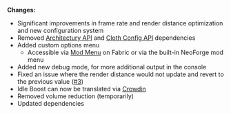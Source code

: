 **Changes:**
- Significant improvements in frame rate and render distance optimization and new configuration system
- Removed [Architectury API](https://github.com/architectury/architectury-api) and [Cloth Config API](https://github.com/shedaniel/cloth-config) dependencies
- Added custom options menu
  - Accessible via [Mod Menu](https://github.com/TerraformersMC/ModMenu) on Fabric or via the built-in NeoForge mod menu
- Added new debug mode, for more additional output in the console
- Fixed an issue where the render distance would not update and revert to the previous value ([#3](https://github.com/moritz-htk/idle-boost/issues/3))
- Idle Boost can now be translated via [Crowdin](https://crowdin.com/project/idle-boost)
- Removed volume reduction (temporarily)
- Updated dependencies